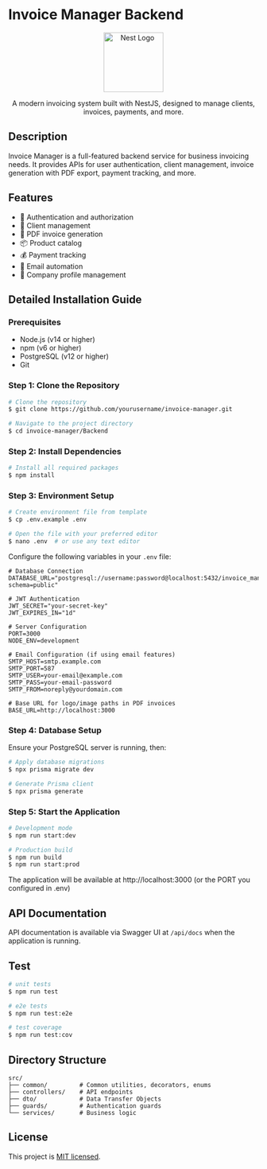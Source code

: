 # Invoice Manager Backend

<p align="center">
  <a href="http://nestjs.com/" target="blank"><img src="https://nestjs.com/img/logo-small.svg" width="120" alt="Nest Logo" /></a>
</p>

<p align="center">A modern invoicing system built with NestJS, designed to manage clients, invoices, payments, and more.</p>

## Description

Invoice Manager is a full-featured backend service for business invoicing needs. It provides APIs for user authentication, client management, invoice generation with PDF export, payment tracking, and more.

## Features

- 🔐 Authentication and authorization
- 👥 Client management
- 📄 PDF invoice generation
- 📦 Product catalog
- 💰 Payment tracking
- 📧 Email automation
- 🏢 Company profile management

## Detailed Installation Guide

### Prerequisites

- Node.js (v14 or higher)
- npm (v6 or higher)
- PostgreSQL (v12 or higher)
- Git

### Step 1: Clone the Repository

```bash
# Clone the repository
$ git clone https://github.com/yourusername/invoice-manager.git

# Navigate to the project directory
$ cd invoice-manager/Backend
```

### Step 2: Install Dependencies

```bash
# Install all required packages
$ npm install
```

### Step 3: Environment Setup

```bash
# Create environment file from template
$ cp .env.example .env

# Open the file with your preferred editor
$ nano .env  # or use any text editor
```

Configure the following variables in your `.env` file:

```
# Database Connection
DATABASE_URL="postgresql://username:password@localhost:5432/invoice_manager?schema=public"

# JWT Authentication
JWT_SECRET="your-secret-key"
JWT_EXPIRES_IN="1d"

# Server Configuration
PORT=3000
NODE_ENV=development

# Email Configuration (if using email features)
SMTP_HOST=smtp.example.com
SMTP_PORT=587
SMTP_USER=your-email@example.com
SMTP_PASS=your-email-password
SMTP_FROM=noreply@yourdomain.com

# Base URL for logo/image paths in PDF invoices
BASE_URL=http://localhost:3000
```

### Step 4: Database Setup

Ensure your PostgreSQL server is running, then:

```bash
# Apply database migrations
$ npx prisma migrate dev

# Generate Prisma client
$ npx prisma generate
```

### Step 5: Start the Application

```bash
# Development mode
$ npm run start:dev

# Production build
$ npm run build
$ npm run start:prod
```

The application will be available at http://localhost:3000 (or the PORT you configured in .env)

## API Documentation

API documentation is available via Swagger UI at `/api/docs` when the application is running.

## Test

```bash
# unit tests
$ npm run test

# e2e tests
$ npm run test:e2e

# test coverage
$ npm run test:cov
```

## Directory Structure

```
src/
├── common/         # Common utilities, decorators, enums
├── controllers/    # API endpoints
├── dto/            # Data Transfer Objects
├── guards/         # Authentication guards
└── services/       # Business logic
```

## License

This project is [MIT licensed](LICENSE).
